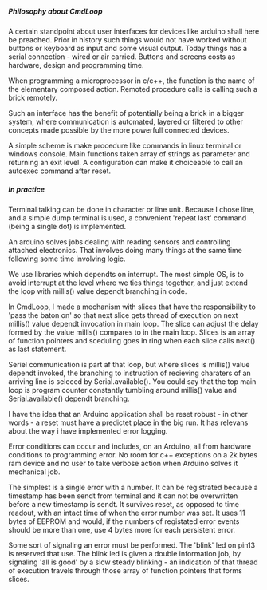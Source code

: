 ##### Philosophy about CmdLoop

A certain standpoint about user interfaces for devices like arduino shall here be preached. Prior in history such things would not have worked without buttons or keyboard as input and some visual output. Today things has a serial connection - wired or air carried. Buttons and screens costs as hardware, design and programming time.


When programming a microprocessor in c/c++, the function is the name of the elementary composed action. Remoted procedure calls is calling such a brick remotely.


Such an interface has the benefit of potentially being a brick in a bigger system, where communication is automated, layered or filtered to other concepts made possible by the more powerfull connected devices.


A simple scheme is make procedure like commands in linux terminal or windows console. Main functions taken array of strings as parameter and returning an exit level. A configuration can make it choiceable to call an autoexec command after reset. 

##### In practice

Terminal talking can be done in character or line unit. Because I chose line, and a simple dump terminal is used, a convenient 'repeat last' command (being a single dot) is implemented.


An arduino solves jobs dealing with reading sensors and controlling attached electronics. That involves doing many things at the same time following some time involving logic.


We use libraries which dependts on interrupt. The most simple OS, is to avoid interrupt at the level where we ties things together, and just extend the loop with millis() value dependt branching in code. 


In CmdLoop, I made a mechanism with slices that have the responsibility to 'pass the baton on' so that next slice gets thread of execution on next millis() value dependt invocation in main loop. The slice can adjust the delay formed by the value millis() compares to in the main loop. Slices is an array of function pointers and sceduling goes in ring when each slice calls next() as last statement.


Seriel communication is part af that loop, but where slices is millis() value dependt invoked, the branching to instruction of recieving charaters of an arriving line is seleced by Serial.available(). You could say that the top main loop is program counter constantly tumbling around millis() value and Serial.available() dependt branching. 


I have the idea that an Arduino application shall be reset robust - in other words - a reset must have a predictet place in the big run. It has relevans about the way i have implemented error logging.


Error conditions can occur and includes, on an Arduino, all from hardware conditions to programming error. No room for c++ exceptions on a 2k bytes ram device and no user to take verbose action when Arduino solves it mechanical job.


The simplest is a single error with a number. It can be registrated because a timestamp has been sendt from terminal and it can not be overwritten before a new timestamp is sendt. It survives reset, as opposed to time readout, with an intact time of when the error number was set. It uses 11 bytes of EEPROM and would, if the numbers of registated error events should be more than one, use 4 bytes more for each persistent error.


Some sort of signaling an error must be performed. The 'blink' led on pin13 is reserved that use. The blink led is given a double information job, by signaling 'all is good' by a slow steady blinking - an indication of that thread of execution travels through those array of function pointers that forms slices.     
